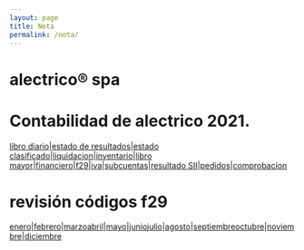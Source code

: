 ```yaml
---
layout: page
title: Nota
permalink: /nota/
---
```


# alectrico® spa

# Contabilidad de alectrico 2021.
[libro diario](/alectrico-2021/libro-diario/index.html)|[estado de resultados](/alectrico-2021/tributario/index.html)|[estado clasificado](/alectrico-2021/final/index.html)|[liquidacion](/alectrico-2021/liquidacion/index.html)|[inventario](/alectrico-2021/inventario/index.html)|[libro mayor](/alectrico-2021/libro-mayor/index.html)|[financiero](/alectrico-2021/financiero/index.html)|[f29](/alectrico-2021/f29/index.html)|[iva](/alectrico-2021/iva/index.html)|[subcuentas](/alectrico-2021/subcuentas/index.html)|[resultado SII](/alectrico-2021/resultado-sii/index.html)|[pedidos](/alectrico-2021/pedidos/index.html)|[comprobacion](/alectrico-2021/comprobacion/index.html)


# revisión códigos f29
[enero](/alectrico-2021/codigos-f29-enero/index.html)|[febrero](/alectrico-2021/codigos-f29-febrero/index.html)|[marzo](/alectrico-2021/codigos-f29-marzo/index.html)[abril](/alectrico-2021/codigos-f29-abril/index.html)|[mayo](/alectrico-2021/codigos-f29-mayo/index.html)|[junio](/alectrico-2021/codigos-f29-junio/index.html)[julio](/alectrico-2021/codigos-f29-julio/index.html)|[agosto](/alectrico-2021/codigos-f29-agosto/index.html)|[septiembre](/alectrico-2021/codigos-f29-septiembre/index.html)[octubre](/alectrico-2021/codigos-f29-octubre/index.html)|[noviembre](/alectrico-2021/codigos-f29-noviembre/index.html)|[diciembre](/alectrico-2021/codigos-f29-diciembre/index.html)











